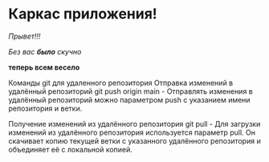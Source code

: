 # Каркас приложения!

_Прывет!!!_

*Без вас __было__ скучно*

__теперь всем весело__

Команды git для удаленного репозитория
Отправка изменений в удалённый репозиторий
git push origin main - Отправлять изменения в удалённый репозиторий можно параметром push с указанием имени репозитория и ветки.

Получение изменений из удалённого репозитория
git pull - Для загрузки изменений из удалённого репозитория используется параметр pull. Он скачивает копию текущей ветки с указанного удалённого репозитория и объединяет её с локальной копией.
